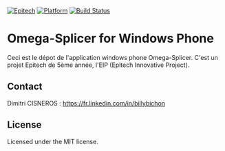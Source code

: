 ﻿[![Epitech](https://img.shields.io/badge/Epitech-EIP-blue.svg)](http://www.epitech.eu/epitech-innovative-projects.aspx)
[![Platform](https://img.shields.io/badge/Platform-WindowsPhone-lightgrey.svg?style=flat)](https://msdn.microsoft.com/fr-fr/library/windows/apps/ff402551(v=vs.105).aspx)
[![Build Status](https://travis-ci.org/Omega-Splicer/WP.svg)](https://travis-ci.org/Omega-Splicer/WP)

# Omega-Splicer for Windows Phone

Ceci est le dépot de l'application windows phone Omega-Splicer. C'est un projet Epitech de 5ème année, l'EIP (Epitech Innovative Project).

## Contact

Dimitri CISNEROS : https://fr.linkedin.com/in/billybichon

## License

Licensed under the MIT license.
